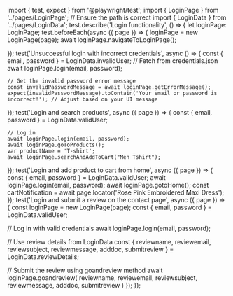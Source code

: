 import { test, expect } from '@playwright/test';
import { LoginPage } from '../pages/LoginPage'; // Ensure the path is correct
import { LoginData } from '../pages/LoginData';
test.describe('Login functionality', () => {
  let loginPage: LoginPage;
  test.beforeEach(async ({ page }) => {
    loginPage = new LoginPage(page);
    await loginPage.navigateToLoginPage();
    
  });
  test('Unsuccessful login with incorrect credentials', async () => {
    const { email, password } = LoginData.invalidUser; // Fetch from credentials.json
    await loginPage.login(email, password);
    
    // Get the invalid password error message
    const invalidPasswordMessage = await loginPage.getErrorMessage();
    expect(invalidPasswordMessage).toContain('Your email or password is incorrect!'); // Adjust based on your UI message
  });
  test('Login and search products', async ({ page }) => {
    const { email, password } = LoginData.validUser;
    
    // Log in
    await loginPage.login(email, password);
    await loginPage.goToProducts();
    var productName = 'T-shirt'; 
    await loginPage.searchAndAddToCart("Men Tshirt");
});
test('Login and add product to cart from home', async ({ page }) => {
  const { email, password } = LoginData.validUser;
  await loginPage.login(email, password);
  await loginPage.gotoHome();
  const cartNotification = await page.locator('Rose Pink Embroidered Maxi Dress');
});
test('Login and submit a review on the contact page', async ({ page }) => {
  const loginPage = new LoginPage(page);
  const { email, password } = LoginData.validUser;
  
  // Log in with valid credentials
  await loginPage.login(email, password);

  // Use review details from LoginData
  const { reviewname, reviewemail, reviewsubject, reviewmessage, adddoc, submitreview } = LoginData.reviewDetails;

  // Submit the review using goandreview method
  await loginPage.goandreview(
    reviewname,
    reviewemail,
    reviewsubject,
    reviewmessage,
    adddoc,
    submitreview
  )
});
});
